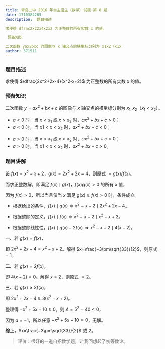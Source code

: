 ```yaml
---
title: 青岛二中 2016 年自主招生（数学）试题 第 8 题
date: 1710384265
description:  题目描述

求使得 dfrac2x22x4x2x2 为正整数的所有实数 x 的值。

 预备知识

二次函数 yax2bxc 的图像与 x 轴交点的横坐标分别为 x1x2（x1x
author: 371511
---
```


### 题目描述

求使得 $\dfrac{2x^2+2x-4}{x^2-x+2}$ 为正整数的所有实数 $x$ 的值。

### 预备知识

二次函数 $y=ax^2+bx+c$ 的图像与 $x$ 轴交点的横坐标分别为 $x_1,x_2$（$x_1<x_2$）。

- $a<0$ 时，当 $x<x_1$ 或 $x>x_2$ 时，$ax^2+bx+c>0$；
- $a<0$ 时，当 $x1<x<x_2$ 时，$ax^2+bx+c<0$；

* $a>0$ 时，当 $x<x_1$ 或 $x>x_2$ 时，$ax^2+bx+c<0$；
* $a>0$ 时，当 $x1<x<x_2$ 时，$ax^2+bx+c>0$。

### 题目讲解

设 $f(x)=x^2-x+2$，$g(x)=2x^2+2x-4$，则原式 $=g(x)/f(x)$。

而求正整数解，即满足 $f(x)\mid g(x)$，$f(x)g(x)>0$ 的所有 $x$ 值，

因为 $f(x)>0$，所以当且仅当 $x$ 满足 $g(x)\ge f(x)>0$ 时，条件成立。

- 根据给出的条件，$f(x)\mid g(x) \Rightarrow x^2-x+2\mid 2x^2+2x-4$。

- 根据整除的定义，$f(x)\mid f(x) \Rightarrow x^2-x+2\mid x^2-x+2$。

- 根据整除线性性，$f(x)\mid g(x)-2f(x)\Rightarrow x^2-x+2\mid 4(x-2)$。

**一**、若 $g(x)=f(x)$，

即 $2x^2+2x-4=x^2-x+2$。解得 $x=\frac{−3\pm\sqrt{33}}{2}$，则原式 $=1$。

**二**、若 $g(x)=2f(x)$，

即 $4(x-2)=0$。解得 $x=2$，则原式 $=2$。

**三**、若 $g(x)\ge3f(x)$，

即 $2x^2+2x-4\ge3(x^2-x+2)$。

整理得 $-x^2+5x-10\ge0$。则 $\Delta=5^2-40<0$，

因为 $a=-1$，所以任意 $-x^2+5x-10<0$，无解。

**综上**，$x=\frac{−3\pm\sqrt{33}}{2}$ 或 $2$。

> 评价：很好的一道自招数学题，让我回想起了初等数论。
